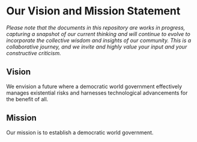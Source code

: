 # Our Vision and Mission Statement

*Please note that the documents in this repository are works in progress, capturing a snapshot of our current thinking and will continue to evolve to incorporate the collective wisdom and insights of our community. This is a collaborative journey, and we invite and highly value your input and your constructive criticism.*

## Vision
We envision a future where a democratic world government effectively manages existential risks and harnesses technological advancements for the benefit of all.

## Mission
Our mission is to establish a democratic world government.
